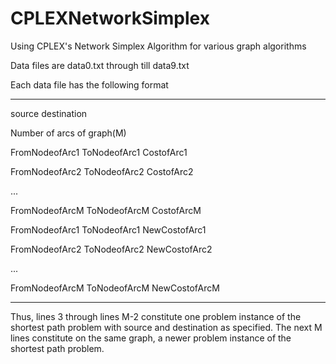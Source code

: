 # CPLEXNetworkSimplex
Using CPLEX's Network Simplex Algorithm for various graph algorithms

Data files are data0.txt through till data9.txt

Each data file has the following format

-------
source destination

Number of arcs of graph(M)

FromNodeofArc1 ToNodeofArc1 CostofArc1

FromNodeofArc2 ToNodeofArc2 CostofArc2

...

FromNodeofArcM ToNodeofArcM CostofArcM

FromNodeofArc1 ToNodeofArc1 NewCostofArc1

FromNodeofArc2 ToNodeofArc2 NewCostofArc2

...

FromNodeofArcM ToNodeofArcM NewCostofArcM

-------

Thus, lines 3 through lines M-2 constitute one problem instance of the shortest path problem with source and destination as specified.
The next M lines constitute on the same graph, a newer problem instance of the shortest path problem.
